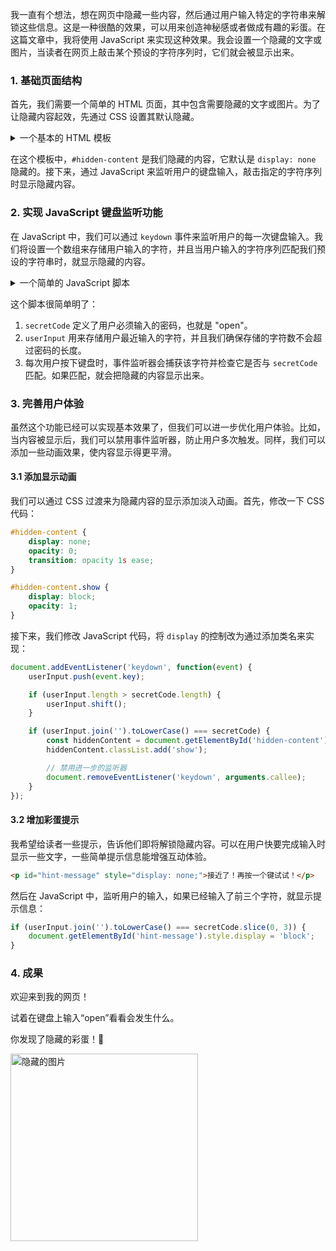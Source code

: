 我一直有个想法，想在网页中隐藏一些内容，然后通过用户输入特定的字符串来解锁这些信息。这是一种很酷的效果，可以用来创造神秘感或者做成有趣的彩蛋。在这篇文章中，我将使用 JavaScript 来实现这种效果。我会设置一个隐藏的文字或图片，当读者在网页上敲击某个预设的字符序列时，它们就会被显示出来。

### 1. 基础页面结构

首先，我们需要一个简单的 HTML 页面，其中包含需要隐藏的文字或图片。为了让隐藏内容起效，先通过 CSS 设置其默认隐藏。
<details>
  <summary>一个基本的 HTML 模板</summary>

  ```html
  <!DOCTYPE html>
  <html lang="zh-CN">
  <head>
      <meta charset="UTF-8">
      <meta name="viewport" content="width=device-width, initial-scale=1.0">
      <title>隐藏内容的网页</title>
      <style>
          /* 默认隐藏 */
          #hidden-content {
              display: none;
          }
      </style>
  </head>
  <body>
      <h1>欢迎来到我的网页！</h1>
      <p>试着在键盘上输入“open”看看会发生什么。</p>

      <!-- 隐藏的内容 -->
      <div id="hidden-content">
          <p>你发现了隐藏的彩蛋！🎉</p>
          <img src="secret-image.jpg" alt="隐藏的图片" width="300">
      </div>

      <script src="script.js"></script>
  </body>
  </html>
  ```

</details>

在这个模板中，`#hidden-content` 是我们隐藏的内容，它默认是 `display: none` 隐藏的。接下来，通过 JavaScript 来监听用户的键盘输入，敲击指定的字符序列时显示隐藏内容。

### 2. 实现 JavaScript 键盘监听功能

在 JavaScript 中，我们可以通过 `keydown` 事件来监听用户的每一次键盘输入。我们将设置一个数组来存储用户输入的字符，并且当用户输入的字符序列匹配我们预设的字符串时，就显示隐藏的内容。

<details>
  <summary>一个简单的 JavaScript 脚本</summary>

  ```javascript
  // script.js

  // 预设的触发密码
  const secretCode = 'open';
  // 保存用户输入的字符
  let userInput = [];

  // 监听键盘输入事件
  document.addEventListener('keydown', function(event) {
      // 获取用户输入的字符
      userInput.push(event.key);
      
      // 如果输入的字符长度超过密码长度，删除第一个字符保持长度一致
      if (userInput.length > secretCode.length) {
          userInput.shift();
      }

      // 检查输入的字符序列是否与密码匹配
      if (userInput.join('').toLowerCase() === secretCode) {
          // 显示隐藏内容
          document.getElementById('hidden-content').style.display = 'block';
      }
  });
  ```
  
</details>

这个脚本很简单明了：

1. `secretCode` 定义了用户必须输入的密码，也就是 "open"。
2. `userInput` 用来存储用户最近输入的字符，并且我们确保存储的字符数不会超过密码的长度。
3. 每次用户按下键盘时，事件监听器会捕获该字符并检查它是否与 `secretCode` 匹配。如果匹配，就会把隐藏的内容显示出来。

### 3. 完善用户体验

虽然这个功能已经可以实现基本效果了，但我们可以进一步优化用户体验。比如，当内容被显示后，我们可以禁用事件监听器，防止用户多次触发。同样，我们可以添加一些动画效果，使内容显示得更平滑。

#### 3.1 添加显示动画

我们可以通过 CSS 过渡来为隐藏内容的显示添加淡入动画。首先，修改一下 CSS 代码：

```css
#hidden-content {
    display: none;
    opacity: 0;
    transition: opacity 1s ease;
}

#hidden-content.show {
    display: block;
    opacity: 1;
}
```

接下来，我们修改 JavaScript 代码，将 `display` 的控制改为通过添加类名来实现：

```javascript
document.addEventListener('keydown', function(event) {
    userInput.push(event.key);

    if (userInput.length > secretCode.length) {
        userInput.shift();
    }

    if (userInput.join('').toLowerCase() === secretCode) {
        const hiddenContent = document.getElementById('hidden-content');
        hiddenContent.classList.add('show');

        // 禁用进一步的监听器
        document.removeEventListener('keydown', arguments.callee);
    }
});
```

#### 3.2 增加彩蛋提示

我希望给读者一些提示，告诉他们即将解锁隐藏内容。可以在用户快要完成输入时显示一些文字，一些简单提示信息能增强互动体验。

```html
<p id="hint-message" style="display: none;">接近了！再按一个键试试！</p>
```

然后在 JavaScript 中，监听用户的输入，如果已经输入了前三个字符，就显示提示信息：

```javascript
if (userInput.join('').toLowerCase() === secretCode.slice(0, 3)) {
    document.getElementById('hint-message').style.display = 'block';
}
```

### 4. 成果

<P>欢迎来到我的网页！</p>
<p>试着在键盘上输入“open”看看会发生什么。</p>
<p id="hint-message" style="display: none;">接近了！再按一个键试试！</p>
    <div id="hidden-content">
        <p>你发现了隐藏的彩蛋！🎉</p>
        <img src="https://zh.wikipedia.org/wiki/File:Easter_egg_3.jpg" alt="隐藏的图片" width="300">
    </div>

<!-- ##{"script":"<script src='https://coldowl.github.io/EasterEgg.js'></script>"}## -->